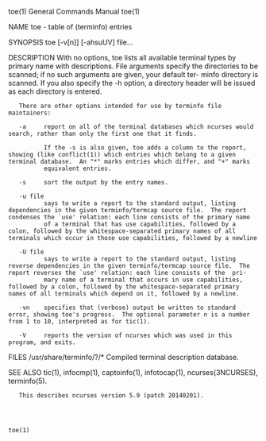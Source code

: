 toe(1)                                                                                     General Commands Manual                                                                                     toe(1)



NAME
       toe - table of (terminfo) entries

SYNOPSIS
       toe [-v[n]] [-ahsuUV] file...

DESCRIPTION
       With  no  options,  toe lists all available terminal types by primary name with descriptions.  File arguments specify the directories to be scanned; if no such arguments are given, your default ter-
       minfo directory is scanned.  If you also specify the -h option, a directory header will be issued as each directory is entered.

       There are other options intended for use by terminfo file maintainers:

       -a     report on all of the terminal databases which ncurses would search, rather than only the first one that it finds.

              If the -s is also given, toe adds a column to the report, showing (like conflict(1)) which entries which belong to a given terminal database.  An "*" marks entries which differ, and "+" marks
              equivalent entries.

       -s     sort the output by the entry names.

       -u file
              says to write a report to the standard output, listing dependencies in the given terminfo/termcap source file.  The report condenses the `use' relation: each line consists of the primary name
              of a terminal that has use capabilities, followed by a colon, followed by the whitespace-separated primary names of all terminals which occur in those use capabilities, followed by a newline

       -U file
              says to write a report to the standard output, listing reverse dependencies in the given terminfo/termcap source file.  The report reverses the `use' relation: each line consists of the  pri-
              mary name of a terminal that occurs in use capabilities, followed by a colon, followed by the whitespace-separated primary names of all terminals which depend on it, followed by a newline.

       -vn    specifies that (verbose) output be written to standard error, showing toe's progress.  The optional parameter n is a number from 1 to 10, interpreted as for tic(1).

       -V     reports the version of ncurses which was used in this program, and exits.

FILES
       /usr/share/terminfo/?/*
            Compiled terminal description database.

SEE ALSO
       tic(1), infocmp(1), captoinfo(1), infotocap(1), ncurses(3NCURSES), terminfo(5).

       This describes ncurses version 5.9 (patch 20140201).



                                                                                                                                                                                                       toe(1)
